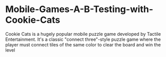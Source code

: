 # Mobile-Games-A-B-Testing-with-Cookie-Cats
Cookie Cats is a hugely popular mobile puzzle game developed by Tactile Entertainment. It's a classic "connect three"-style puzzle game where the player must connect tiles of the same color to clear the board and win the level
